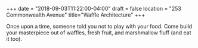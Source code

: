 +++
date = "2018-09-03T11:22:00-04:00"
draft = false
location = "253 Commonwealth Avenue"
title="Waffle Architecture"
+++

Once upon a time, someone told you not to play with your food. Come build your masterpiece out of waffles, fresh fruit, and marshmallow fluff (and eat it too).
